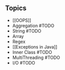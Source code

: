 ## Topics
- [[OOPS]]
- Aggregation #TODO
- String #TODO
- Array
- Regex
- [[Exceptions in Java]]
- Inner Class #TODO
- MultiThreading #TODO
- I/O #TODO